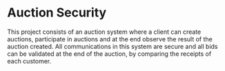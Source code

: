 # Auction Security

This project consists of an auction system where a client can create auctions, participate in auctions and at the end observe the result of the auction created. All communications in this system are secure and all bids can be validated at the end of the auction, by comparing the receipts of each customer.

